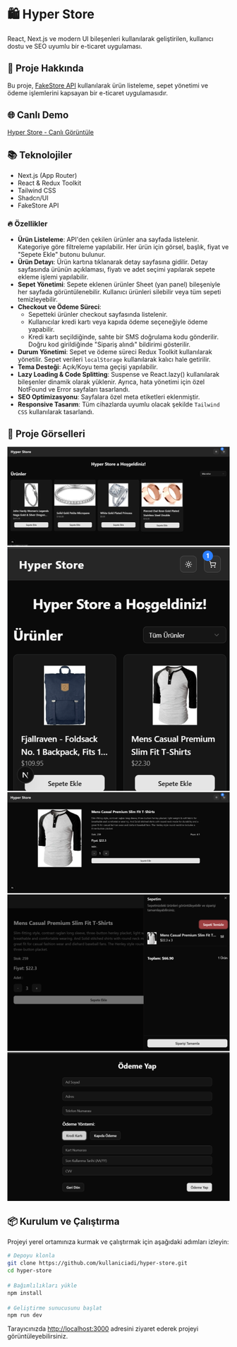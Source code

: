 # 🛍️ Hyper Store

React, Next.js ve modern UI bileşenleri kullanılarak geliştirilen, kullanıcı dostu ve SEO uyumlu bir e-ticaret uygulaması.

## 🚀 Proje Hakkında

Bu proje, [FakeStore API](https://fakestoreapi.com/docs) kullanılarak ürün listeleme, sepet yönetimi ve ödeme işlemlerini kapsayan bir e-ticaret uygulamasıdır.

## 🌐 Canlı Demo

[Hyper Store - Canlı Görüntüle](https://hyper-store.vercel.app)

## 📚 Teknolojiler

- Next.js (App Router)
- React & Redux Toolkit
- Tailwind CSS
- Shadcn/UI
- FakeStore API

### 🔥 Özellikler

- **Ürün Listeleme**: API'den çekilen ürünler ana sayfada listelenir. Kategoriye göre filtreleme yapılabilir. Her ürün için görsel, başlık, fiyat ve "Sepete Ekle" butonu bulunur.
- **Ürün Detayı**: Ürün kartına tıklanarak detay sayfasına gidilir. Detay sayfasında ürünün açıklaması, fiyatı ve adet seçimi yapılarak sepete ekleme işlemi yapılabilir.
- **Sepet Yönetimi**: Sepete eklenen ürünler Sheet (yan panel) bileşeniyle her sayfada görüntülenebilir. Kullanıcı ürünleri silebilir veya tüm sepeti temizleyebilir.
- **Checkout ve Ödeme Süreci**:
  - Sepetteki ürünler checkout sayfasında listelenir.
  - Kullanıcılar kredi kartı veya kapıda ödeme seçeneğiyle ödeme yapabilir.
  - Kredi kartı seçildiğinde, sahte bir SMS doğrulama kodu gönderilir. Doğru kod girildiğinde "Sipariş alındı" bildirimi gösterilir.
- **Durum Yönetimi**: Sepet ve ödeme süreci Redux Toolkit kullanılarak yönetilir. Sepet verileri `localStorage` kullanılarak kalıcı hale getirilir.
- **Tema Desteği**: Açık/Koyu tema geçişi yapılabilir.
- **Lazy Loading & Code Splitting**: Suspense ve React.lazy() kullanılarak bileşenler dinamik olarak yüklenir. Ayrıca, hata yönetimi için özel NotFound ve Error sayfaları tasarlandı.
- **SEO Optimizasyonu**: Sayfalara özel meta etiketleri eklenmiştir.
- **Responsive Tasarım**: Tüm cihazlarda uyumlu olacak şekilde `Tailwind CSS` kullanılarak tasarlandı.

## 📸 Proje Görselleri

![Ana Sayfa](./public/screenshots/homepage.png)
![Responsive](./public/screenshots/responsive.png)
![Ürün Detay](./public/screenshots/product-detail.png)
![Sepet](./public/screenshots/cart.png)
![Ödeme](./public/screenshots/checkout.png)

## 📦 Kurulum ve Çalıştırma

Projeyi yerel ortamınıza kurmak ve çalıştırmak için aşağıdaki adımları izleyin:

```bash
# Depoyu klonla
git clone https://github.com/kullaniciadi/hyper-store.git
cd hyper-store

# Bağımlılıkları yükle
npm install

# Geliştirme sunucusunu başlat
npm run dev
```

Tarayıcınızda [http://localhost:3000](http://localhost:3000) adresini ziyaret ederek projeyi görüntüleyebilirsiniz.
